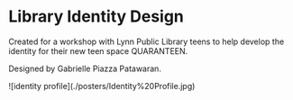Library Identity Design
========================
<p>Created for a workshop with Lynn Public Library teens to help develop the identity
 for their new teen space QUARANTEEN.
</p>
<p>Designed by Gabrielle Piazza Patawaran.</p>
![identity profile](./posters/Identity%20Profile.jpg)